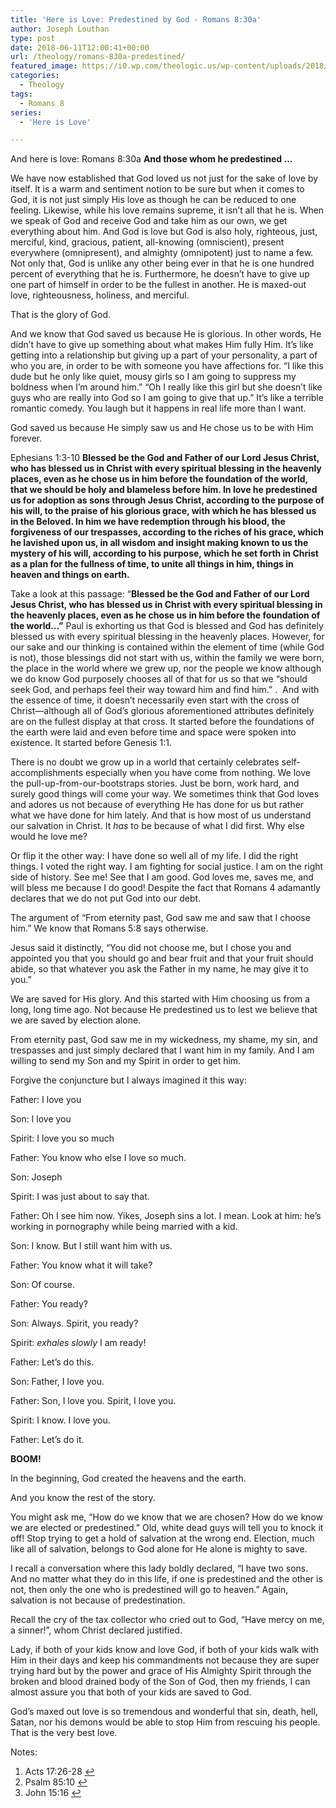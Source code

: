 ```yaml
---
title: 'Here is Love: Predestined by God - Romans 8:30a'
author: Joseph Louthan
type: post
date: 2018-06-11T12:00:41+00:00
url: /theology/romans-830a-predestined/
featured_image: https://i0.wp.com/theologic.us/wp-content/uploads/2018/06/tenor.gif?resize=400%2C226
categories:
  - Theology
tags:
  - Romans 8
series:
  - 'Here is Love'

---
```

<p class="p1">
  And here is love: Romans 8:30a<i> </i><b>And those whom he predestined …</b>
</p>

<p class="p1">
  We have now established that God loved us not just for the sake of love by itself. It is a warm and sentiment notion to be sure but when it comes to God, it is not just simply His love as though he can be reduced to one feeling. Likewise, while his love remains supreme, it isn’t all that he is. When we speak of God and receive God and take him as our own, we get everything about him. And God is love but God is also holy, righteous, just, merciful, kind, gracious, patient, all-knowing (omniscient), present everywhere (omnipresent), and almighty (omnipotent) just to name a few. Not only that, God is unlike any other being ever in that he is one hundred percent of everything that he is. Furthermore, he doesn’t have to give up one part of himself in order to be the fullest in another. He is maxed-out love, righteousness, holiness, and merciful.
</p>

<p class="p1">
  That is the glory of God.
</p>

<p class="p1">
  And we know that God saved us because He is glorious. In other words, He didn’t have to give up something about what makes Him fully Him. It’s like getting into a relationship but giving up a part of your personality, a part of who you are, in order to be with someone you have affections for. “I like this dude but he only like quiet, mousy girls so I am going to suppress my boldness when I’m around him.” “Oh I really like this girl but she doesn’t like guys who are really into God so I am going to give that up.” It’s like a terrible romantic comedy. You laugh but it happens in real life more than I want.
</p>

<p class="p1">
  God saved us because He simply saw us and He chose us to be with Him forever.
</p>

<p class="p1">
  Ephesians 1:3-10 <b>Blessed be the God and Father of our Lord Jesus Christ, who has blessed us in Christ with every spiritual blessing in the heavenly places, even as he chose us in him before the foundation of the world, that we should be holy and blameless before him. In love he predestined us for adoption as sons through Jesus Christ, according to the purpose of his will, to the praise of his glorious grace, with which he has blessed us in the Beloved. In him we have redemption through his blood, the forgiveness of our trespasses, according to the riches of his grace, which he lavished upon us, in all wisdom and insight making known to us the mystery of his will, according to his purpose, which he set forth in Christ as a plan for the fullness of time, to unite all things in him, things in heaven and things on earth. </b>
</p>

<p class="p1">
  Take a look at this passage: “<b>Blessed be the God and Father of our Lord Jesus Christ, who has blessed us in Christ with every spiritual blessing in the heavenly places, even as he chose us in him before the foundation of the world…”</b> Paul is exhorting us that God is blessed and God has definitely blessed us with every spiritual blessing in the heavenly places. However, for our sake and our thinking is contained within the element of time (while God is not), those blessings did not start with us, within the family we were born, the place in the world where we grew up, nor the people we know although we do know God purposely chooses all of that for us so that we “should seek God, and perhaps feel their way toward him and find him.” <a class="simple-footnote" title="Acts 17:26-28" id="return-note-3556-1" href="#note-3556-1"></a>.<span class="Apple-converted-space">  </span>And with the essence of time, it doesn’t necessarily even start with the cross of Christ—although all of God’s glorious aforementioned attributes definitely are on the fullest display at that cross. <a class="simple-footnote" title="Psalm 85:10" id="return-note-3556-2" href="#note-3556-2"></a> It started before the foundations of the earth were laid and even before time and space were spoken into existence. It started before Genesis 1:1.
</p>

<p class="p1">
  There is no doubt we grow up in a world that certainly celebrates self-accomplishments especially when you have come from nothing. We love the pull-up-from-our-bootstraps stories. Just be born, work hard, and surely good things will come your way. We sometimes think that God loves and adores us not because of everything He has done for us but rather what we have done for him lately. And that is how most of us understand our salvation in Christ. It <i>has </i>to be because of what I did first. Why else would he love me?
</p>

<p class="p1">
  Or flip it the other way: I have done so well all of my life. I did the right things. I voted the right way. I am fighting for social justice. I am on the right side of history. See me! See that I am good. God loves me, saves me, and will bless me because I do good! Despite the fact that Romans 4 adamantly declares that we do not put God into our debt.
</p>

<p class="p1">
  The argument of “From eternity past, God saw me and saw that I choose him.” We know that Romans 5:8 says otherwise.
</p>

<p class="p1">
  Jesus said it distinctly, “You did not choose me, but I chose you and appointed you that you should go and bear fruit and that your fruit should abide, so that whatever you ask the Father in my name, he may give it to you.” <a class="simple-footnote" title="John 15:16" id="return-note-3556-3" href="#note-3556-3"></a>
</p>

<p class="p1">
  We are saved for His glory. And this started with Him choosing us from a long, long time ago. Not because He predestined us to lest we believe that we are saved by election alone.
</p>

<p class="p1">
  From eternity past, God saw me in my wickedness, my shame, my sin, and trespasses and just simply declared that I want him in my family. And I am willing to send my Son and my Spirit in order to get him.
</p>

<p class="p1">
  Forgive the conjuncture but I always imagined it this way:
</p>

<p class="p1">
  Father: I love you
</p>

<p class="p1">
  Son: I love you
</p>

<p class="p1">
  Spirit: I love you so much
</p>

<p class="p1">
  Father: You know who else I love so much.
</p>

<p class="p1">
  Son: Joseph
</p>

<p class="p1">
  Spirit: I was just about to say that.
</p>

<p class="p1">
  Father: Oh I see him now. Yikes, Joseph sins a lot. I mean. Look at him: he’s working in pornography while being married with a kid.
</p>

<p class="p1">
  Son: I know. But I still want him with us.
</p>

<p class="p1">
  Father: You know what it will take?
</p>

<p class="p1">
  Son: Of course.
</p>

<p class="p1">
  Father: You ready?
</p>

<p class="p1">
  Son: Always. Spirit, you ready?
</p>

<p class="p1">
  Spirit: <i>exhales slowly</i> I am ready!
</p>

<p class="p1">
  Father: Let’s do this.
</p>

<p class="p1">
  Son: Father, I love you.
</p>

<p class="p1">
  Father: Son, I love you. Spirit, I love you.
</p>

<p class="p1">
  Spirit: I know. I love you.
</p>

<p class="p1">
  Father: Let’s do it.
</p>

<p class="p1">
  <b>BOOM!</b>
</p>

<p class="p1">
  In the beginning, God created the heavens and the earth.
</p>

<p class="p1">
  And you know the rest of the story.
</p>

<p class="p1">
  You might ask me, “How do we know that we are chosen? How do we know we are elected or predestined.” Old, white dead guys will tell you to knock it off! Stop trying to get a hold of salvation at the wrong end. Election, much like all of salvation, belongs to God alone for He alone is mighty to save.
</p>

<p class="p1">
  I recall a conversation where this lady boldly declared, “I have two sons. And no matter what they do in this life, if one is predestined and the other is not, then only the one who is predestined will go to heaven.” Again, salvation is not because of predestination.
</p>

<p class="p1">
  Recall the cry of the tax collector who cried out to God, “Have mercy on me, a sinner!”, whom Christ declared justified.
</p>

<p class="p1">
  Lady, if both of your kids know and love God, if both of your kids walk with Him in their days and keep his commandments not because they are super trying hard but by the power and grace of His Almighty Spirit through the broken and blood drained body of the Son of God, then my friends, I can almost assure you that both of your kids are saved to God.
</p>

<p class="p1">
  God’s maxed out love is so tremendous and wonderful that sin, death, hell, Satan, nor his demons would be able to stop Him from rescuing his people. That is the very best love.
</p>

<div class="simple-footnotes">
  <p class="notes">
    Notes:
  </p>
  
  <ol>
    <li id="note-3556-1">
      Acts 17:26-28 <a href="#return-note-3556-1">&#8617;</a>
    </li>
    <li id="note-3556-2">
      Psalm 85:10 <a href="#return-note-3556-2">&#8617;</a>
    </li>
    <li id="note-3556-3">
      John 15:16 <a href="#return-note-3556-3">&#8617;</a>
    </li>
  </ol>
</div>
